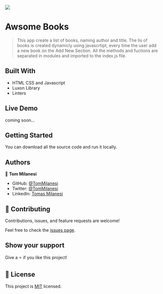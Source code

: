 ![](https://img.shields.io/badge/Microverse-blueviolet)

# Awsome Books

> This app create a list of books, naming author and title. The lis of books is created dynamicly using javascrtipt, every time the user add a new book on the Add New Section. All the methods and fuctions are separated in modules and imported to the index.js file.


## Built With

- HTML CSS and Javascript
- Luxon Library
- Linters

## Live Demo

coming soon...


## Getting Started

You can download all the source code and run it locally.

## Authors

👤 **Tom Milanesi**

- GitHub: [@TomMilanesi](https://github.com/KaskMIL)
- Twitter: [@TomMilanesi](https://twitter.com/TomasMilanesi)
- LinkedIn: [Tomas Milanesi](https://www.linkedin.com/in/tomas-milanesi-3427bb185/)

## 🤝 Contributing

Contributions, issues, and feature requests are welcome!

Feel free to check the [issues page](https://github.com/KaskMIL/Awsome_Books/issues).

## Show your support

Give a ⭐️ if you like this project!

## 📝 License

This project is [MIT](./MIT.md) licensed.
